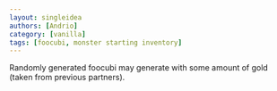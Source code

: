 ```yaml
---
layout: singleidea
authors: [Andrio]
category: [vanilla]
tags: [foocubi, monster starting inventory]
---
```

Randomly generated foocubi may generate with some amount of gold (taken from previous partners).
